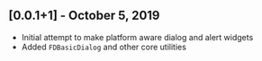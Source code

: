## [0.0.1+1] - October 5, 2019

* Initial attempt to make platform aware dialog and alert widgets
* Added `FDBasicDialog` and other core utilities